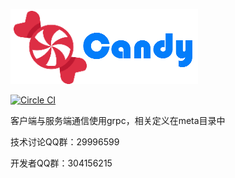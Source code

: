 ![Logo](/res/logo.png?raw=true "Candy logo")

[![Circle CI](https://circleci.com/gh/dearcode/candy.svg?style=svg)](https://circleci.com/gh/dearcode/candy) 


客户端与服务端通信使用grpc，相关定义在meta目录中

技术讨论QQ群：29996599

开发者QQ群：304156215
